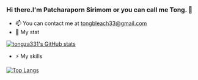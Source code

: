 ### Hi there.I'm Patcharaporn Sirimom or you can call me Tong. 👋

<!--
**tongza331/tongza331** is a ✨ _special_ ✨ repository because its `README.md` (this file) appears on your GitHub profile.

Here are some ideas to get you started:

- 🔭 I’m currently working on ...
- 🌱 I’m currently learning ...
- 👯 I’m looking to collaborate on ...
- 🤔 I’m looking for help with ...
- 💬 Ask me about ...
- 📫 How to reach me: ...
- 😄 Pronouns: ...
- ⚡ Fun fact: ...
-->
- 📫 You can contact me at tongbleach33@gmail.com
- 💬 My stat

[![tongza331's GitHub stats](https://github-readme-stats.vercel.app/api?username=tongza331&theme=shades-of-purple)](https://github.com/anuraghazra/github-readme-stats)
- ⚡ My skills

[![Top Langs](https://github-readme-stats.vercel.app/api/top-langs/?username=tongza331&layout=compact)](https://github.com/anuraghazra/github-readme-stats)

